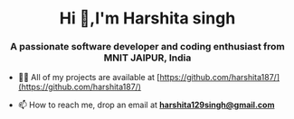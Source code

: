 <h1 align="center">Hi 👋,I'm Harshita singh</h1>
<h3 align="center">A passionate software developer and coding enthusiast from MNIT JAIPUR, India</h3>

<!-- - 🌱 I am a full stack web developer (backend node.js, Flask, Django & frontend react.js,Bootstrap). -->


- 👨‍💻 All of my projects are available at
[https://github.com/harshita187/](https://github.com/harshita187/)

- 📫 How to reach me, drop an email at **harshita129singh@gmail.com**
